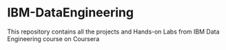 # IBM-DataEngineering
This repository contains all the projects and Hands-on Labs from IBM Data Engineering course on Coursera
